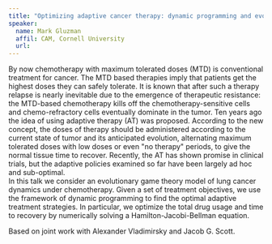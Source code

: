 ```yaml
---
title: "Optimizing adaptive cancer therapy: dynamic programming and evolutionary game theory"
speaker:
  name: Mark Gluzman
  affil: CAM, Cornell University
  url: 
---
```


By now chemotherapy with maximum tolerated doses (MTD) is conventional treatment for cancer. The MTD based therapies imply that patients get the highest doses they can safely tolerate. It is known that after such a therapy relapse is nearly inevitable due to the emergence of therapeutic resistance: the MTD-based chemotherapy kills off the chemotherapy-sensitive cells and chemo-refractory cells eventually dominate in the tumor. Ten years ago the idea of using adaptive therapy (AT) was proposed. According to the new concept, the doses of therapy should be administered according to the current state of tumor and its anticipated evolution, alternating maximum tolerated doses with low doses or even "no therapy" periods, to give the normal tissue time to recover. Recently, the AT has shown promise in clinical trials, but the adaptive policies examined so far have been largely ad hoc and sub-optimal.    
In this talk we consider an evolutionary game theory model of lung cancer dynamics under chemotherapy. Given a set of treatment objectives, we use the framework of dynamic programming to find the optimal adaptive treatment strategies. In particular, we optimize the total drug usage and time to recovery by numerically solving a Hamilton-Jacobi-Bellman equation.

Based on joint work with Alexander Vladimirsky and Jacob G. Scott.


